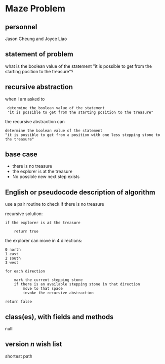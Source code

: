 # Maze Problem

## personnel 
Jason Cheung and Joyce Liao

## statement of problem
what is the boolean value of the statement "it is possible to get from the starting position to the treasure"?

## recursive abstraction

<!--
When I am asked to 

	determine if it is possible to get 
	from the _starting position_ 
	to the _treasure_
	in a maze with _n_ intersections

The recursive abstraction can

	determine the boolean to the statement 
	for a maze with _n-1_ intersections
	-->

when I am asked to

     determine the boolean value of the statement
     "it is possible to get from the starting position to the treasure"
     
the recursive abstraction can

    determine the boolean value of the statement
    "it is possible to get from a position with one less stepping stone to the treasure"
    
## base case
- there is no treasure
- the explorer is at the treasure
- No possible new next step exists

## English or pseudocode description of algorithm
<!--
	if no possible next step
	if treasure discovered
		return true
	for each step forward (direction that the mazeSolver is facing) on the maze, check if a potential path exists 
		for each of the directions 
			- 90 degrees to the left
			- forward
			- 90 degrees to the right
	if a path exists
		face the path
		advance forward one step
		execute the recursive abstraction
		walk back to previous intersection`
		
	if there is no treasure

		return false
		
		-->

use a pair routine to check if there is no treasure

recursive solution:

	if the explorer is at the treasure

		return true

the explorer can move in 4 directions:

	0 north
	1 east
	2 south
	3 west

	for each direction
	
		mark the current stepping stone
		if there is an available stepping stone in that direction 
			move to that space
			invoke the recursive abstraction
	
	return false

## class(es), with fields and methods
null

## version *n* wish list
shortest path


